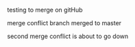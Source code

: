 testing to merge on gitHub


merge conflict branch merged to master 

second merge conflict is about to go down
